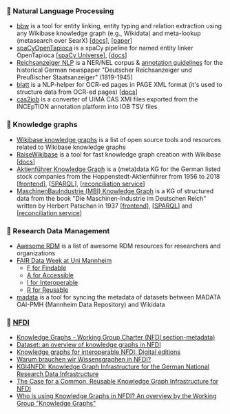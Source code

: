 <!--
**shigapov/shigapov** is a ✨ _special_ ✨ repository because its `README.md` (this file) appears on your GitHub profile.

Here are some ideas to get you started:

- 🔭 I’m currently working on ...
- 🌱 I’m currently learning ...
- 👯 I’m looking to collaborate on ...
- 🤔 I’m looking for help with ...
- 💬 Ask me about ...
- 📫 How to reach me: ...
- 😄 Pronouns: ...
- ⚡ Fun fact: ...
-->
### 🌱 Natural Language Processing

* [bbw](https://github.com/UB-Mannheim/bbw) is a tool for entity linking, entity typing and relation extraction using any Wikibase knowledge graph (e.g., Wikidata) and meta-lookup (metasearch over SearX) [[docs](https://ub-mannheim.github.io/bbw/)], [[paper](http://ceur-ws.org/Vol-2775/paper2.pdf)]
* [spaCyOpenTapioca](https://github.com/UB-Mannheim/spacyopentapioca) is a spaCy pipeline for named entity linker OpenTapioca [[spaCy Universe](https://spacy.io/universe/project/spacyopentapioca)], [[docs](https://ub-mannheim.github.io/spacyopentapioca/docs/index.html)]
* [Reichsanzeiger NLP](https://github.com/UB-Mannheim/reichsanzeiger-nlp) is a NER/NEL corpus & [annotation guidelines](https://ub-mannheim.github.io/reichsanzeiger-nlp) for the historical German newspaper "Deutscher Reichsanzeiger und Preußischer Staatsanzeiger" (1819-1945)
* [blatt](https://github.com/UB-Mannheim/blatt) is a NLP-helper for OCR-ed pages in PAGE XML format (it's used to structure data from OCR-ed pages) [[docs](https://ub-mannheim.github.io/blatt)]
* [cas2iob](https://github.com/UB-Mannheim/cas2iob) is a converter of UIMA CAS XMI files exported from the INCEpTION annotation platform into IOB TSV files

### 🌱 Knowledge graphs

* [Wikibase knowledge graphs](https://github.com/shigapov/wikibase-knowledge-graphs) is a list of open source tools and resources related to Wikibase knowledge graphs
* [RaiseWikibase](https://github.com/UB-Mannheim/RaiseWikibase) is a tool for fast knowledge graph creation with Wikibase [[docs](https://ub-mannheim.github.io/RaiseWikibase)]
* [Aktienführer Knowledge Graph](https://github.com/UB-Mannheim/Aktienfuehrer-KG) is a (meta)data KG for the German listed stock companies from the Hoppenstedt-Aktienführer from 1956 to 2018 [[frontend](https://akf.kgi.uni-mannheim.de)], [[SPARQL](https://query.akf.kgi.uni-mannheim.de)], [[reconciliation service](https://rec.akf.kgi.uni-mannheim.de)]
* [MaschinenBauIndustrie (MBI) Knowledge Graph](https://github.com/UB-Mannheim/Maschinen-Industrie) is a KG of structured data from the book "Die Maschinen-Industrie im Deutschen Reich" written by Herbert Patschan in 1937 [[frontend](https://mbi.kgi.uni-mannheim.de)], [[SPARQL](https://query.mbi.kgi.uni-mannheim.de)] and [[reconciliation service](https://rec.mbi.kgi.uni-mannheim.de)]

### 🌱 Research Data Management

* [Awesome RDM](https://github.com/UB-Mannheim/awesome-RDM) is a list of awesome RDM resources for researchers and organizations
* [FAIR Data Week at Uni Mannheim](https://github.com/UB-Mannheim/FAIR-Data-Week)
   * [F for Findable](https://doi.org/10.5281/zenodo.7984881)
   * [A for Accessible](https://doi.org/10.5281/zenodo.7989605)
   * [I for Interoperable](https://doi.org/10.5281/zenodo.7993735)
   * [R for Reusable](https://doi.org/10.5281/zenodo.7997250)
* [madata](https://github.com/UB-Mannheim/madata) is a tool for syncing the metadata of datasets between MADATA OAI-PMH (Mannheim Data Repository) and Wikidata

### 🌱 [NFDI](https://www.nfdi.de)

* [Knowledge Graphs - Working Group Charter (NFDI section-metadata)](https://doi.org/10.5281/zenodo.7228954)
* [Dataset: an overview of knowledge graphs in NFDI](https://doi.org/10.5281/zenodo.8124285)
* [Knowledge graphs for interoperable NFDI: Digital editions](https://doi.org/10.5281/zenodo.7643213)
* [Warum brauchen wir Wissensgraphen in NFDI?](https://doi.org/10.5281/zenodo.7919338)
* [KGI4NFDI: Knowledge Graph Infrastructure for the German National Research Data Infrastructure](https://doi.org/10.5281/zenodo.8337432)
* [The Case for a Common, Reusable Knowledge Graph Infrastructure for NFDI](https://doi.org/10.52825/cordi.v1i.266)
* [Who is using Knowledge Graphs in NFDI? An overview by the Working Group "Knowledge Graphs"](https://doi.org/10.5281/zenodo.8332776)

